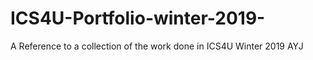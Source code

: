# ICS4U-Portfolio-winter-2019-
A Reference to a collection of the work done in ICS4U Winter 2019 AYJ
